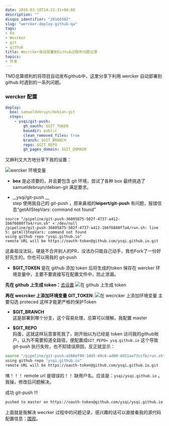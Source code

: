 ```yaml
---
date: 2016-03-10T14:21:31+08:00
description: ""
disqus_identifier: "20160302"
slug: "wercker-deploy-github-qa"
tags:
- Go
- Wercker
- git
- github
title: Wecrcker自动部署到Github过程中问题记录
topics:
- 开发
---
```


TMD总算顺利的将项目自动发布github中，这里分享下利用 wercker 自动部署到 github 时遇到的一系列问题。

### wercker 配置

```yaml
deploy:
  box: samueldebruyn/debian-git
  steps:
    - ysqi/git-push:
        gh_oauth: $GIT_TOKEN
        basedir: public
        clean_removed_files: true
        branch: $GIT_BRANCH
        repo: $GIT_REPO
        gh_pages_domain: $GIT_DOMAIN
```
又麻利又大方地分享下我的设置：

![wercker 环境变量](http://static.yushuangqi.com/blog20160310171328.png)

+ __box__ 
是必须要的，并且要包含 git 环境，尝试了各种 box 最终挑选了 samueldebruyn/debian-git 满足要求。

+ __ysqi/git-push __  
step 使用我自己的 git-push ，原来鼻祖的**leipert/git-push** 有问题，报错信息“getAllStepVars: command not found”
```
source "/pipeline/git-push-36805875-502f-4737-a412-1b6f6880f7a4/run.sh" < /dev/null
/pipeline/git-push-36805875-502f-4737-a412-1b6f6880f7a4/run.sh: line 5: getAllStepVars: command not found
using github repo "ysqi.github.io"
remote URL will be https://oauth-token@github.com/ysqi.github.io.git
```
这鼻祖没法玩，硬是不合并别人的PR，没法办只能自己动手，我也Fork了一份好好先生的。你也可以用我的 git-push

+ __$GIT_TOKEN__ 
是在 github 添加 token 后将生成的token 保存在 wercker 环境变量中，主要不要直接写在配置文件中，防止泄漏。

__先在 github 上生成 token：__[去设置](https://github.com/settings/tokens/new)
![在 github 上生成 token](http://static.yushuangqi.com/blog20160310155407.png)

__再在 wecrcker 上添加环境变量 GIT_TOKEN__:
![在 wecrcker 上添加环境变量](http://static.yushuangqi.com/blog20160310155210.png)
主要勾选 proteced 这样才能更严格的保护Token


+ __$GIT_BRANCH__   
这是部署到哪个分支，这个容易处理，总算可以理解。我配置 master

+ __$GIT_REPO__  
妈蛋，这就这样玩意害死我了，刚开始以为已经是 token 访问我的github账户，认为不需要知道全路径。便配置成`GIT_PEPO= ysq.github.io` 这个导致 git-push 执行失败，也不知错误原因，反正就显示：
```bash
source "/pipeline/git-push-a588ef90-1dd5-49c6-ad00-dd51ae73ccfb/run.sh" < /dev/null
using github repo "ysqi.github.io"
remote URL will be https://oauth-token@github.com/ysqi.github.io.git
```
咦！！！ remote url 是错误的！！ 缺用户名。应该是：`ysqi/ysqi.github.io` 。我操，修改后问题解决。

成功 git-push !!!
```bash
pushed to master on https://oauth-token@github.com/ysqi/ysqi.github.io.git
```

上面就是我解决 wecrker 过程中的问题记录，感兴趣的话可以直接看我的源代码配置信息：[围观](https://github.com/ysqi/yushuangqi.com)。